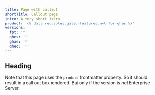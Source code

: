 ```yaml
---
title: Page with callout
shortTitle: Callout page
intro: A very short intro
product: '{% data reusables.gated-features.not-for-ghes %}'
versions:
  fpt: '*'
  ghes: '*'
  ghae: '*'
  ghec: '*'
---
```


## Heading

Note that this page uses the `product` frontmatter property. So it should
result in a call out box rendered. But only if the version is *not*
Enterprise Server.
